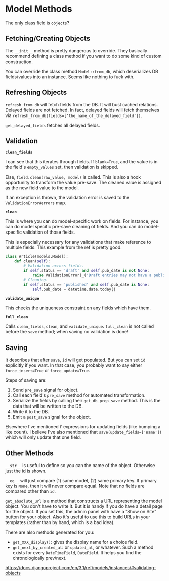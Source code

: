 # Model Methods

The only class field is `objects`?

## Fetching/Creating Objects

The `__init__` method is pretty dangerous to override. They basically
recommend defining a class method if you want to do some kind of custom
construction.

You can override the class method `Model::from_db`, which deserializes
DB fields/values into an instance. Seems like nothing to fuck with.

## Refreshing Objects

`refresh_from_db` will fetch fields from the DB. It will bust cached
relations. Delayed fields are not fetched. In fact, delayed fields will
fetch themselves via
`refresh_from_db(fields=['the_name_of_the_delayed_field'])`.

`get_delayed_fields` fetches all delayed fields.

## Validation

**`clean_fields`**

I can see that this iterates through fields. If `blank=True`, and the
value is in the field's `empty_values` set, then validation is skipped.

Else, `field.clean(raw_value, model)` is called. This is also a hook
opportunity to transform the value pre-save. The cleaned value is
assigned as the new field value to the model.

If an exception is thrown, the validation error is saved to the
`ValidationError#errors` map.

**`clean`**

This is where you can do model-specific work on fields. For instance,
you can do model specific pre-save cleaning of fields. And you can do
model-specific validation of those fields.

This is especially necessary for any validations that make reference to
multiple fields. This example from the ref is pretty good:

```python
class Article(models.Model):
    def clean(self):
        # Validation across fields.
        if self.status == 'draft' and self.pub_date is not None:
            raise ValidationError(_('Draft entries may not have a publication date.'))
        # Cleaning.
        if self.status == 'published' and self.pub_date is None:
            self.pub_date = datetime.date.today()
```

**`validate_unique`**

This checks the uniqueness constraint on any fields which have them.

**`full_clean`**

Calls `clean_fields`, `clean`, and `validate_unique`. `full_clean` is
not called before the `save` method; when saving no validation is done!

## Saving

It describes that after `save`, `id` will get populated. But you can set
`id` explicitly if you want. In that case, you probably want to say
either `force_insert=True` or `force_update=True`.

Steps of saving are:

1. Send `pre_save` signal for object.
2. Call each field's `pre_save` method for automated transformation.
3. Serialize the fields by calling their `get_db_prep_save` method. This
   is the data that will be written to the DB.
4. Write it to the DB.
5. Emit a `post_save` signal for the object.

Elsewhere I've mentioned `F` expressions for updating fields (like
bumping a like count). I believe I've also mentioned that
`save(update_fields=['name'])` which will only update that one field.

## Other Methods

`__str__` is useful to define so you can the name of the object.
Otherwise just the id is shown.

`__eq__` will just compare (1) same model, (2) same primary key. If
primary key is `None`, then it will never compare equal. Note that no
fields are compared other than `id`.

`get_absolute_url` is a method that constructs a URL representing the
model object. You don't have to write it. But it is handy if you do have
a detail page for the object. If you set this, the admin panel with have
a "Show on Site" button for your object. Also it's useful to use this to
build URLs in your templates (rather than by hand, which is a bad idea).

There are also methods generated for you:

* `get_XXX_display()`: gives the display name for a choice field.
* `get_next_by_created_at`: or `updated_at`, or whatever. Such a method
  exists for every `DateTimeField`, `DateField`. It helps you find the
  chronologically prev/next.

https://docs.djangoproject.com/en/3.1/ref/models/instances/#validating-objects

